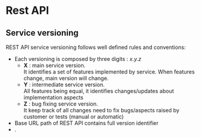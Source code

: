 # Rest API

## Service versioning
REST API service versioning follows well defined rules and conventions:
- Each versioning is composed by three digits : *x.y.z*
  - **X** : main service version. <br>
    It identifies a set of features implemented by service. When features change, main version will change.
  - **Y** : intermediate service version. <br>
    All features being equal, it identifies changes/updates about implementation aspects
  - **Z** : bug fixing service version. <br>
    It keep track of all changes need to fix bugs/aspects raised by customer or tests (manual or automatic)
- Base URL path of REST API contains full version identifier
- .